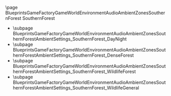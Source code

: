 \page BlueprintsGameFactoryGameWorldEnvironmentAudioAmbientZonesSouthernForest SouthernForest
- \subpage BlueprintsGameFactoryGameWorldEnvironmentAudioAmbientZonesSouthernForestAmbientSettings_SouthernForest_DayNight
- \subpage BlueprintsGameFactoryGameWorldEnvironmentAudioAmbientZonesSouthernForestAmbientSettings_SouthernForest_DenseForest
- \subpage BlueprintsGameFactoryGameWorldEnvironmentAudioAmbientZonesSouthernForestAmbientSettings_SouthernForest_WildlifeForest
- \subpage BlueprintsGameFactoryGameWorldEnvironmentAudioAmbientZonesSouthernForestAmbientSettings_SouthernForest_WildlifeGeneral

